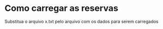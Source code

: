 # Como carregar as reservas

Substitua o arquivo x.txt pelo arquivo com os dados para serem carregados
